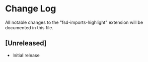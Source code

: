 # Change Log

All notable changes to the "fsd-imports-highlight" extension will be documented in this file.

## [Unreleased]

- Initial release
